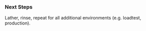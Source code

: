 ### Next Steps

Lather, rinse, repeat for all additional environments (e.g. loadtest, production).

[//]: # (Links, please keep in alphabetical order)

[bolo]:              https://github.com/cloudfoundry-community/bolo-boshrelease
[cf-env]:            https://github.com/cloudfoundry-community/cf-env
[cfconsul]:          https://docs.cloudfoundry.org/concepts/architecture/#bbs-consul
[cfetcd]:            https://docs.cloudfoundry.org/concepts/architecture/#etcd
[DebugUnknownError]: http://www.starkandwayne.com/blog/debug-unknown-error-when-you-push-your-app-to-cf/
[DRY]:               https://en.wikipedia.org/wiki/Don%27t_repeat_yourself
[fly]:               https://concourse.ci/fly-cli.html
[genesis]:           https://github.com/starkandwayne/genesis
[infra-ips]:         https://github.com/starkandwayne/codex/blob/master/part3/network.md#global-infrastructure-ip-allocation
[jumpbox]:           https://github.com/starkandwayne/jumpbox
[logemongo]:         https://github.com/starkandwayne/logemongo
[netplan]:           https://github.com/starkandwayne/codex/blob/master/network.md
[ngrok-download]:    https://ngrok.com/download
[infra-ips]:         https://github.com/starkandwayne/codex/blob/master/part3/network.md#global-infrastructure-ip-allocation
[nxlog]:             https://github.com/hybris/nxlog-boshrelease
[orgs and spaces]:   https://docs.cloudfoundry.org/concepts/roles.html
[shield]:            https://github.com/starkandwayne/shield
[slither]:           http://slither.io
[spruce-129]:        https://github.com/geofffranks/spruce/issues/129
[troubleshooting]:   troubleshooting.md
[verify_ssh]:        https://github.com/starkandwayne/codex/blob/master/troubleshooting.md#verify-keypair

[//]: # (Images, put in /images folder)

[levels_of_bosh]:         images/levels_of_bosh.png "Levels of Bosh"
[bastion_host_overview]:  images/bastion_host_overview.png "Bastion Host Overview"
[bastion_1]:              images/bastion_step_1.png "vault-init"
[bastion_2]:              images/bastion_step_2.png "proto-BOSH"
[bastion_3]:              images/bastion_step_3.png "Vault"
[bastion_4]:              images/bastion_step_4.png "Shield"
[bastion_5]:              images/bastion_step_5.png "Bolo"
[bastion_6]:              images/bastion_step_6.png "Concourse"
[global_network_diagram]: images/global_network_diagram.png "Global Network Diagram"
[shield_ui]:              images/shield_ui.png "SHIELD UI"
[pipelines]:              images/cbts-pipelines.png "cbts-pipelines"
[manual_deploy]:          images/manual-deployment.png "manual-deploy"
[bosh_pipeline]:          images/bosh-pipeline.png "bosh-pipeline"
